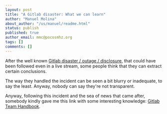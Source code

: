 ```yaml
---
layout: post
title: "A Gitlab disaster: What we can learn"
author: "Manuel Molina"
about_author: "/us/manuel/readme.html"
status: publish
published: true
author_email: mmc@pocosmhz.org
tags: []
comments: []
---
```

After the well known [Gitlab disaster / outage / disclosure](https://about.gitlab.com/2017/02/01/gitlab-dot-com-database-incident/), that could have been followed even in a live stream, some people think that they can extract certain conclusions.

The way they handled the incident can be seen a bit blurry or inadequate, to say the least. Anyway, nobody can say they're not transparent.

Anyway, following this incident and the sea of news that came after, somebody kindly gave me this link with some interesting knowledge: [Gitlab Team Handbook](https://about.gitlab.com/handbook/).
